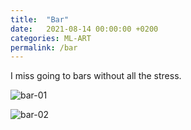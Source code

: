 ```yaml
---
title:  "Bar"
date:   2021-08-14 00:00:00 +0200
categories: ML-ART
permalink: /bar
---
```


I miss going to bars without all the stress.

![bar-01](/assets/bar-01.gif)

![bar-02](/assets/bar-02.gif)


